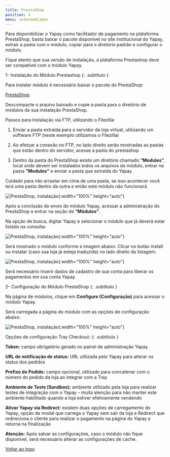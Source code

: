 ```yaml
---
title: PrestaShop
position: 4
menu: intermediador
---
```


Para disponibilizar o Yapay como facilitador de pagamento na plataforma PrestaShop, basta baixar o pacote disponível no site institucional do Yapay, extrair a pasta com o módulo, copiar para o diretório padrão e configurar o módulo.

Fique atento que sua versão de instalação, a plataforma Prestashop deve ser compatível com o módulo Yapay.

1- Instalação do Módulo Prestashop
{: .subtitulo }

Para instalar módulo é necessário baixar o pacote do PrestaShop:

<a href="http://integracao.traycheckout.com.br/documentacao/download/yapay/prestashop/yapay_prestashop.zip" class="btn  btn-default btn-wide btn-call-to-action btnMagento"><i class="fa fa-arrow-circle-down" aria-hidden="true"></i>PrestaShop</a>

Descompacte o arquivo baixado e copie a pasta para o diretório de módulos da sua instalação PrestaShop.

Passos para instalação via FTP, utilizando o Filezilla:

1. Enviar a pasta extraída para o servidor da loja virtual, utilizando um software FTP (neste exemplo utilizamos o Filezilla)

2. Ao efetuar a conexão no FTP, no lado direito serão mostradas as pastas que estão dentro do servidor, acesse a pasta do prestashop

3. Dentro da pasta do PrestaShop existe um diretório chamado **“Modules”**, local onde devem ser instalados todos os arquivos do módulo, entrar na pasta **“Modules”** e enviar a pasta que extraída do Yapay

Cuidado para não arrastar em cima de uma pasta, se isso acontecer você terá uma pasta dentro da outra e então este módulo não funcionará.

![PrestaShop, instalação](/images/intermediador/conteudo/install_prestashop_1.png "PrestaShop, instalação"){:width="100%" height="auto"}

Após a conclusão do envio do módulo Yapay, acessar a administração do PrestaShop e entrar na seção de **“Módulos”**.

Na opção de busca, digitar Yapay e selecionar o módulo que já deverá estar listado na consulta:

![PrestaShop, instalação](/images/intermediador/conteudo/install_prestashop_2.png "PrestaShop, instalação"){:width="100%" height="auto"}

Será mostrado o módulo conforme a imagem abaixo. Clicar no botão install ou instalar (caso sua loja já esteja traduzida) no lado direito da listagem:

![PrestaShop, instalação](/images/intermediador/conteudo/install_prestashop_3.png "PrestaShop, instalação"){:width="100%" height="auto"}

Será necessário inserir dados de cadastro de sua conta para liberar os pagamentos em sua conta Yapay.

2- Configuração do Módulo PrestaShop
{: .subtitulo }

Na página de módulos, clique em **Configure (Configuração)** para acessar o módulo Yapay.

Será carregada a página do módulo com as opções de configuração abaixo:

![PrestaShop, instalação](/images/intermediador/conteudo/install_prestashop_4.png "PrestaShop, instalação"){:width="100%" height="auto"}


Opções de configuração Tray Checkout:
{: .subtitulo }

**Token:** campo obrigatório gerado no painel de administração Yapay

**URL de notificação de status:** URL utilizada pelo Yapay para alterar os status dos pedidos

**Prefixo do Pedido:** campo opcional, utilizado para concatenar com o número do pedido da loja ao integrar com a Tray

**Ambiente de Teste (Sandbox):** ambiente utilizado pela loja para realizar testes de integração com o Yapay – muita atenção para não manter este ambiente habilitado quando a loja estiver efetivamente vendendo

**Ativar Yapay via Redirect:** existem duas opções de carregamento do Yapay, opção de modal que carrega o Yapay sem sair da loja e Redirect que redireciona o cliente para realizar o pagamento na página do Yapay e retorna na finalização

**Atenção:** Após salvar as configurações, caso o módulo não fique disponível, será necessário alterar as configurações de cache.





<div class="voltar-ao-topo"><a href="#"><i class="fa fa-arrow-up" aria-hidden="true"></i>Voltar ao topo</a></div>